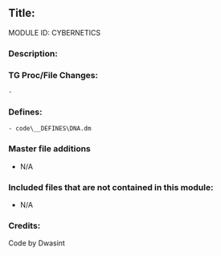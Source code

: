## Title: <!--Title of your addition-->

<!-- uppercase, underscore_connected name of your module, that you use to mark files-->
MODULE ID: CYBERNETICS

### Description:

<!-- Here, try to describe what your PR does, what features it provides and any other directly useful information -->

### TG Proc/File Changes:
	- 
<!-- If you had to edit, or append to any core procs in the process of making this PR, list them here. APPEND: Also, please include any files that you've changed. .DM files that is. -->

### Defines:
	- code\__DEFINES\DNA.dm
<!-- If you needed to add any defines, mention the files you added those defines in -->


### Master file additions

- N/A
<!-- Any master file changes you've made to existing master files or if you've added a new master file. Please mark either as #NEW or #CHANGE -->

### Included files that are not contained in this module:

- N/A
<!-- Likewise, be it a non-modular file or a modular one that's not contained within the folder belonging to this specific module, it should be mentioned here -->

### Credits:

<!-- Here go the credits to you, dear coder, and in case of collaborative work or ports, credits to the original source of the code -->
<!-- Orignal Coders -->
Code by Dwasint
<!-- Orignal Coders -->

